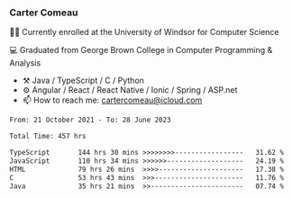 ### Carter Comeau

🙋‍♂️ Currently enrolled at the University of Windsor for Computer Science

💻 Graduated from George Brown College in Computer Programming & Analysis

- ⚒️ Java / TypeScript / C / Python
- ⚙️ Angular / React / React Native / Ionic / Spring / ASP.net
- 📫 How to reach me: cartercomeau@icloud.com

<!--START_SECTION:waka-->

```txt
From: 21 October 2021 - To: 28 June 2023

Total Time: 457 hrs

TypeScript       144 hrs 30 mins >>>>>>>>-----------------   31.62 %
JavaScript       110 hrs 34 mins >>>>>>-------------------   24.19 %
HTML             79 hrs 26 mins  >>>>---------------------   17.38 %
C                53 hrs 43 mins  >>>----------------------   11.76 %
Java             35 hrs 21 mins  >>-----------------------   07.74 %
```

<!--END_SECTION:waka-->
